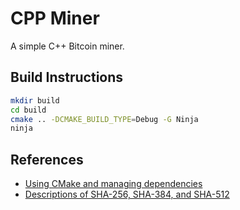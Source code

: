 # CPP Miner

A simple C++ Bitcoin miner.

## Build Instructions

```bash
mkdir build
cd build
cmake .. -DCMAKE_BUILD_TYPE=Debug -G Ninja
ninja
```

## References

* [Using CMake and managing dependencies](https://edw.is/using-cmake/)
* [Descriptions of SHA-256, SHA-384, and SHA-512](https://eips.ethereum.org/assets/eip-2680/sha256-384-512.pdf)
